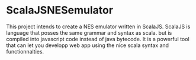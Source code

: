# ScalaJSNESemulator

This project intends to create a NES emulator written in ScalaJS. ScalaJS is language that posses the same grammar and syntax as scala.
but is compiled into javascript code instead of java bytecode. It is a powerful tool that can let you developp web app using the nice
scala syntax and functionnalties.
